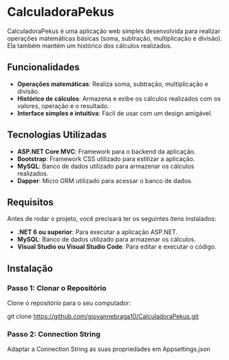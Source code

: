 # CalculadoraPekus

CalculadoraPekus é uma aplicação web simples desenvolvida para realizar operações matemáticas básicas (soma, subtração, multiplicação e divisão). Ela também mantém um histórico dos cálculos realizados.

## Funcionalidades

- **Operações matemáticas**: Realiza soma, subtração, multiplicação e divisão.
- **Histórico de cálculos**: Armazena e exibe os cálculos realizados com os valores, operação e o resultado.
- **Interface simples e intuitiva**: Fácil de usar com um design amigável.

## Tecnologias Utilizadas

- **ASP.NET Core MVC**: Framework para o backend da aplicação.
- **Bootstrap**: Framework CSS utilizado para estilizar a aplicação.
- **MySQL**: Banco de dados utilizado para armazenar os cálculos realizados.
- **Dapper**: Micro ORM utilizado para acessar o banco de dados.

## Requisitos

Antes de rodar o projeto, você precisará ter os seguintes itens instalados:

- **.NET 6 ou superior**: Para executar a aplicação ASP.NET.
- **MySQL**: Banco de dados utilizado para armazenar os cálculos.
- **Visual Studio ou Visual Studio Code**: Para editar e executar o código.

## Instalação

### Passo 1: Clonar o Repositório

Clone o repositório para o seu computador:

git clone https://github.com/giovannebraga10/CalculadoraPekus.git

### Passo 2: Connection String

Adaptar a Connection String as suas propriedades em Appsettings.json

